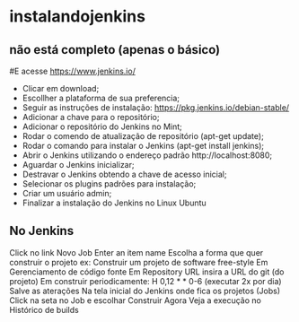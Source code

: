 # instalandojenkins

## não está completo (apenas o básico)

#E acesse https://www.jenkins.io/
- Clicar em download;
- Escollher a plataforma de sua preferencia;
- Seguir as instruções de instalação: https://pkg.jenkins.io/debian-stable/
- Adicionar a chave para o repositório;
- Adicionar o repositório do Jenkins no Mint;
- Rodar o comendo de atualização de repositório (apt-get update);
- Rodar o comando para instalar o Jenkins (apt-get install jenkins);
- Abrir o Jenkins utilizando o endereço padrão http://localhost:8080;
- Aguardar o Jenkins inicializar;
- Destravar o Jenkins obtendo a chave de acesso inicial;
- Selecionar os plugins padrões para instalação;
- Criar um usuário admin;
- Finalizar a instalação do Jenkins no Linux Ubuntu

## No Jenkins 
Click no link Novo Job
Enter an item name
Escolha a forma que quer construir o projeto ex: Construir um projeto de software free-style
Em Gerenciamento de código fonte
Em Repository URL insira a URL do git (do projeto)
Em construir periodicamente: H 0,12 * * 0-6 (executar 2x por dia)
Salve as aterações
Na tela inicial do Jenkins onde fica os projetos (Jobs)
Click na seta no Job e escolhar Construir Agora
Veja a execução no Histórico de builds 



